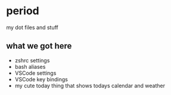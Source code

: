 # period
my dot files and stuff

## what we got here
  - zshrc settings
  - bash aliases
  - VSCode settings
  - VSCode key bindings
  - my cute today thing that shows todays calendar and weather
